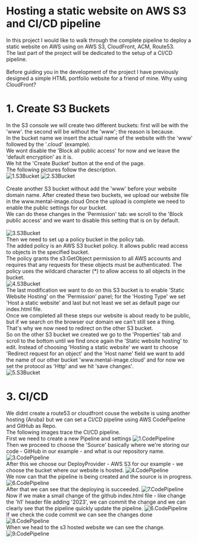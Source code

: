 # Hosting a static website on AWS S3 and CI/CD pipeline 

<p>In this project I would like to walk through the complete pipeline to deploy a static website on AWS using on AWS S3, CloudFront, ACM, Route53.<br>
The last part of the project will be dedicated to the setup of a CI/CD pipeline. <br>
<br>Before guiding you in the development of the project I have previously designed a simple HTML portfolio website for a friend of mine.
Why using CloudFront?
</p>

<h1>1. Create S3 Buckets </h1>
<p>In the S3 console we will create two different buckets: first will be with the 'www'. the second will be without the 'www'; the reason is because. <br>
In the bucket name we insert the actual name of the website with the 'www' followed by the '.cloud' (example). <br>
We wont disable the 'Block all public access' for now and we leave the 'default encryption' as it is.<br>
We hit the 'Create Bucket' button at the end of the page.<br>
The following pictures follow the description. <br>
<img src="pictures/1.S3 bucket.png" alt="1.S3Bucket">
<img src="pictures/2.S3 bucket.png" alt="2.S3Bucket"> <br>
<br>
Create another S3 bucket without add the 'www' before your website domain name.
After created these two buckets, we upload our website file in the www.mental-image.cloud
Once the upload is complete we need to enable the public settings for our bucket.
<br>We can do these changes in the 'Permission' tab: we scroll to the 'Block public access' and we want to disable this setting that is on by default.<br>
<br><img src="pictures/3.S3 bucket.png" alt="3.S3Bucket">
<br> Then we need to set up a policy bucket in the policy tab.<br>
The added policy is an AWS S3 bucket policy. It allows public read access to objects in the specified bucket.<br> 
The policy grants the s3:GetObject permission to all AWS accounts and requires that any requests for these objects must be authenticated. The policy uses the wildcard character (*) to allow access to all objects in the bucket.
<br>
<img src="pictures/4.S3 bucket.png" alt="4.S3Bucket">
<br>
The last modification we want to do on this S3 bucket is to enable 'Static Website Hosting' on the 'Permission' panel; for the 'Hosting Type' we set 'Host a static website' and last but not least we set as default page our index.html file.
<br>Once we completed all these steps our website is about ready to be public, but if we search on the browser our domain we can't still see a thing.
<br>That's why we now need to redirect on the other S3 bucket.
<br>So on the other S3 bucket we created we go to the 'Properties' tab and scroll to the bottom until we find once again the 'Static website hosting' to edit. Instead of choosing 'Hosting a static website' we want to choose 'Redirect request for an object' and the 'Host name' field we want to add the name of our other bucket 'www.mental-image.cloud' and for now we set the protocol as 'Http' and we hit 'save changes'.
<br><img src="pictures/5.S3 bucket.png" alt="5.S3Bucket">
</p>

<h1>3. CI/CD</h1>
<p>We didnt create a route53 or cloudfront couse the website is using another hosting (Aruba) but we can set a CI/CD pipeline using AWS CodePipeline and GitHub as Repo.
<br>The following images trace the CI/CD pipeline.
<br>First we need to create a new Pipeline and settings
<img src="pictures/1.CodePipeline.png" alt="1.CodePipeline">
<br>Then we proceed to choose the 'Source' basically where we're storing our code - GitHub in our example - and what is our repository name.
<img src="pictures/3.CodePipeline.png" alt="3.CodePipeline">
<br>After this we choose our DeployProvider - AWS S3 for our example - we choose the bucket where our website is hosted.
<img src="pictures/4.CodePipeline.png" alt="4.CodePipeline">
<br>We now can that the pipeline is being created and the source is in progress.
<img src="pictures/6.CodePipeline.png" alt="6.CodePipeline">
<br>After that we can see that the deploying is succeeded.
<img src="pictures/7.CodePipeline.png" alt="7.CodePipeline">
<br>Now if we make a small change of the github index.html file - like change the 'h1' header file adding '2023', we can commit the change and we can clearly see that the pipeline quickly update the pipeline.
<img src="pictures/6.CodePipeline.png" alt="6.CodePipeline">
<br>If we check the code commit we can see the changes done
<img src="pictures/8.CodePipeline.png" alt="8.CodePipeline">
<br>When we head to the s3 hosted website we can see the change.
<img src="pictures/9.CodePipeline.png" alt="9.CodePipeline">


</p>
